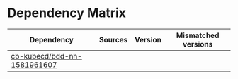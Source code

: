 # Dependency Matrix

Dependency | Sources | Version | Mismatched versions
---------- | ------- | ------- | -------------------
[cb-kubecd/bdd-nh-1581961607](https://github.com/cb-kubecd/bdd-nh-1581961607.git) |  | []() | 
